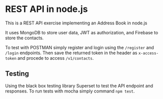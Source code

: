 # REST API in node.js

This is a REST API exercise implementing an Address Book in node.js

It uses MongoDB to store user data, JWT as authorization, and Firebase to store the contacts.

To test with POSTMAN simply register and login using the `/register` and `/login` endpoints. Then save the returned token in the header as `x-access-token` and procede to access `/v1/contacts`. 

## Testing

Using the black box testing library Superset to test the API endpoint and responses. To run tests with mocha simply command `npm test`. 
